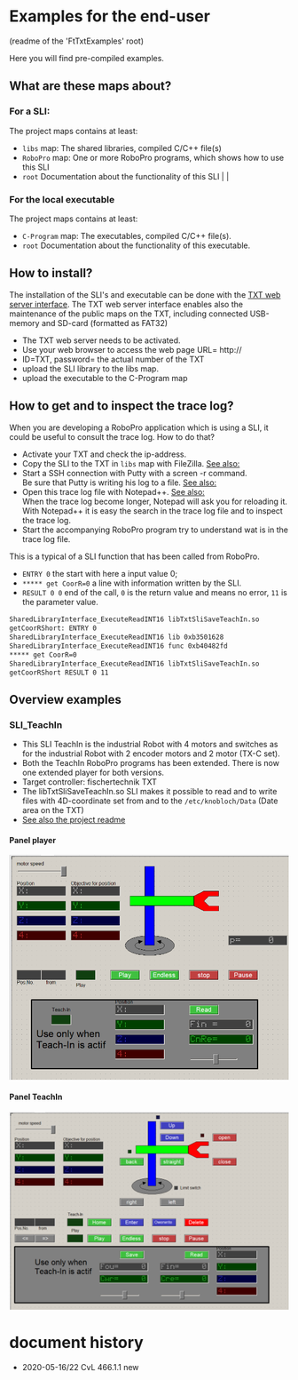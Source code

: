 # Examples for the end-user
(readme of the 'FtTxtExamples' root)

Here you will find pre-compiled examples.
## What are these maps about?
### For a SLI:
The project maps contains at least:
- `libs` map: The shared libraries, compiled C/C++ file(s) 
- `RoboPro` map: One or more RoboPro programs, which shows how to use this SLI
- `root` Documentation about the functionality of this SLI  |   |  

### For the local executable
The project maps contains at least:
- `C-Program` map: The executables, compiled C/C++ file(s).
- `root`  Documentation about the functionality of this executable.

## How to install?
The installation of the SLI's and executable can be done with the [TXT web server interface](../HowToUseTxtWeb.md).
The TXT web server interface enables also the maintenance of the public maps on the TXT, including connected USB-memory and SD-card (formatted as FAT32)
- The TXT web server needs to be activated.
- Use your web browser to access the web page
URL= http://<ip-addres of the TXT>
- ID=TXT, password= the actual number of the TXT
- upload the SLI library to the libs map.
- upload the executable to the C-Program map

## How to get and to inspect the trace log?<a id="howtracelog"></a> 
When you are developing a RoboPro application which is using a SLI, it could be useful to consult the trace log.
How to do that?
- Activate your TXT and check the ip-address.
- Copy the SLI to the TXT in `libs` map with FileZilla. [See also:](../WhichToolsYouNeed.md#filezillasetup) 
- Start a SSH connection with Putty with a screen -r command.<br/>
  Be sure that Putty is writing his log to a file. [See also:](../WhichToolsYouNeed.md#puttysetup)
- Open this trace log file with Notepad++. [See also:](../WhichToolsYouNeed.md#notepad)<br/>
  When the trace log become longer, Notepad will ask you for reloading it.<br/>
  With Notepad++ it is easy the search in the trace log file and to inspect the trace log.
- Start the accompanying RoboPro program try to understand wat is in the trace log file.<br/>

This is a typical of a SLI function that has been called from RoboPro.<br>
- `ENTRY 0`  the start with here a input value 0;
- `***** get CoorR=0` a line with information written by the SLI. 
- `RESULT 0 0` end of the call, `0` is the return value and means no error, `11` is the parameter value.
   
```
SharedLibraryInterface_ExecuteReadINT16 libTxtSliSaveTeachIn.so getCoorRShort: ENTRY 0
SharedLibraryInterface_ExecuteReadINT16 lib 0xb3501628
SharedLibraryInterface_ExecuteReadINT16 func 0xb40482fd
***** get CoorR=0
SharedLibraryInterface_ExecuteReadINT16 libTxtSliSaveTeachIn.so getCoorRShort RESULT 0 11 
 ```
## Overview examples

### SLI_TeachIn

- This SLI TeachIn is the industrial Robot with 4 motors and switches as for the industrial Robot with 2 encoder motors and 2 motor (TX-C set).
- Both the TeachIn RoboPro programs has been extended.
  There is now one extended player for both versions.
- Target controller: fischertechnik TXT
- The libTxtSliSaveTeachIn.so SLI makes it possible to read and to write files with  4D-coordinate set from and to the `/etc/knobloch/Data` (Date area on the TXT)
- [See also the project readme](./SLI_TeachIn/README.md)
#### Panel player
![console](./SLI_TeachIn/docs/player(panel_02).png)
#### Panel TeachIn
![console](./SLI_TeachIn/docs/TeachIn(panel_02).png)


# document history <a id="history"></a>
- 2020-05-16/22 CvL 466.1.1 new
